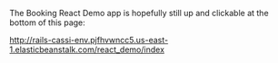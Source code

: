 
The Booking React Demo app is hopefully still up and clickable at the bottom of this page:

http://rails-cassi-env.pjfhvwncc5.us-east-1.elasticbeanstalk.com/react_demo/index
